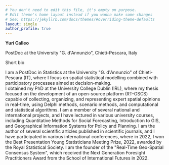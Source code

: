 ```yaml
---
# You don't need to edit this file, it's empty on purpose.
# Edit theme's home layout instead if you wanna make some changes
# See: https://jekyllrb.com/docs/themes/#overriding-theme-defaults
layout: single
author_profile: true
---
```

**Yuri Calleo**

PostDoc at the University "G. d'Annunzio", Chieti-Pescara, Italy

Short bio

I am a PostDoc in Statistics at the University "G. d'Annunzio" of Chieti-Pescara (IT), where I focus on spatial statistical modelling combined with participatory processes aimed at decision-making.  
I obtained my PhD at the University College Dublin (IRL), where my thesis focused on the development of an open-source platform (RT-GSCS) capable of collecting, organizing, and representing expert spatial opinions in real-time, using Delphi methods, scenario methods, and computational and statistical algorithms.
I am a member of several national and international projects, and I have lectured in various university courses, including Quantitative Methods for Social Forecasting, Introduction to GIS, and Geographical Information Systems for Policy and Planning.
I am the author of several scientific articles published in scientific journals, and I have participated in various international conferences, where in 2022, I won the Best Presentation Young Statisticians Meeting Prize, 2022, awarded by the Royal Statistical Society.
I am the founder of the "Real-Time Geo-Spatial Consensus System", which received the Next Generation Foresight Practitioners Award from the School of International Futures in 2022.
